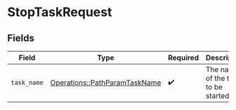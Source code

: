 # StopTaskRequest


## Fields

| Field                                                                         | Type                                                                          | Required                                                                      | Description                                                                   |
| ----------------------------------------------------------------------------- | ----------------------------------------------------------------------------- | ----------------------------------------------------------------------------- | ----------------------------------------------------------------------------- |
| `task_name`                                                                   | [Operations::PathParamTaskName](../../models/operations/pathparamtaskname.md) | :heavy_check_mark:                                                            | The name of the task to be started.                                           |